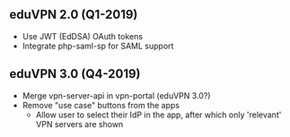## eduVPN 2.0 (Q1-2019)

- Use JWT (EdDSA) OAuth tokens
- Integrate php-saml-sp for SAML support

## eduVPN 3.0 (Q4-2019)

- Merge vpn-server-api in vpn-portal (eduVPN 3.0?)
- Remove "use case" buttons from the apps
  - Allow user to select their IdP in the app, after which only 'relevant' VPN 
    servers are shown
